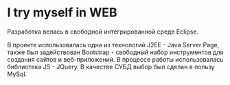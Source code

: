 # I try myself in WEB
<p>Разработка велась в свободной интегрированной среде Eclipse.</p>
<p>В проекте использовалась одна из технологий J2EE - Java Server Page, также был задействован Bootstrap - свободный набор инструментов для создания сайтов и веб-приложений. В процессе работы использовалась библиотека JS - JQuery. В качестве СУБД выбор был сделан в пользу MySql.</p>
